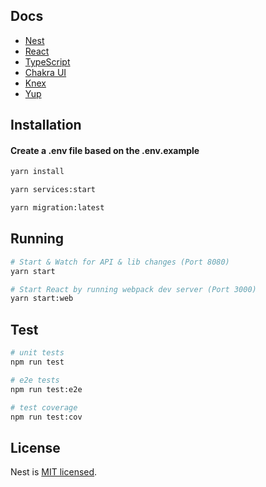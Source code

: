 ## Docs

- [Nest](https://github.com/nestjs/nest)
- [React](https://github.com/facebook/react)
- [TypeScript](https://www.typescriptlang.org/)
- [Chakra UI](https://chakra-ui.com/docs/getting-started)
- [Knex](https://knexjs.org/)
- [Yup](https://github.com/jquense/yup)

## Installation

#### Create a .env file based on the .env.example

```zsh
yarn install

yarn services:start

yarn migration:latest
```

## Running

```bash
# Start & Watch for API & lib changes (Port 8080)
yarn start

# Start React by running webpack dev server (Port 3000)
yarn start:web
```

## Test

```bash
# unit tests
npm run test

# e2e tests
npm run test:e2e

# test coverage
npm run test:cov
```

## License

Nest is [MIT licensed](LICENSE).
